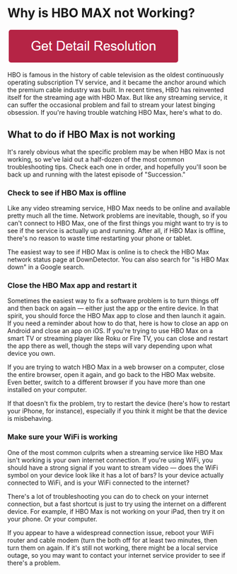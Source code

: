 # Why is HBO MAX not Working?


[![why is hbo max not working](redd.png)](https://icncomputer.com/why-is-hbo-max-not-working/)



HBO is famous in the history of cable television as the oldest continuously operating subscription TV service, and it became the anchor around which the premium cable industry was built. In recent times, HBO has reinvented itself for the streaming age with HBO Max. But like any streaming service, it can suffer the occasional problem and fail to stream your latest binging obsession. If you're having trouble watching HBO Max, here's what to do.  

## What to do if HBO Max is not working
It's rarely obvious what the specific problem may be when HBO Max is not working, so we've laid out a half-dozen of the most common troubleshooting tips. Check each one in order, and hopefully you'll soon be back up and running with the latest episode of "Succession."

### Check to see if HBO Max is offline
Like any video streaming service, HBO Max needs to be online and available pretty much all the time. Network problems are inevitable, though, so if you can't connect to HBO Max, one of the first things you might want to try is to see if the service is actually up and running. After all, if HBO Max is offline, there's no reason to waste time restarting your phone or tablet. 

The easiest way to see if HBO Max is online is to check the HBO Max network status page at DownDetector. You can also search for "is HBO Max down" in a Google search. 


### Close the HBO Max app and restart it
Sometimes the easiest way to fix a software problem is to turn things off and then back on again — either just the app or the entire device. In that spirit, you should force the HBO Max app to close and then launch it again. If you need a reminder about how to do that, here is how to close an app on Android and close an app on iOS. If you're trying to use HBO Max on a smart TV or streaming player like Roku or Fire TV, you can close and restart the app there as well, though the steps will vary depending upon what device you own. 

If you are trying to watch HBO Max in a web browser on a computer, close the entire browser, open it again, and go back to the HBO Max website. Even better, switch to a different browser if you have more than one installed on your computer. 

If that doesn't fix the problem, try to restart the device (here's how to restart your iPhone, for instance), especially if you think it might be that the device is misbehaving.


### Make sure your WiFi is working
One of the most common culprits when a streaming service like HBO Max isn't working is your own internet connection. If you're using WiFi, you should have a strong signal if you want to stream video — does the WiFi symbol on your device look like it has a lot of bars? Is your device actually connected to WiFi, and is your WiFi connected to the internet?

There's a lot of troubleshooting you can do to check on your internet connection, but a fast shortcut is just to try using the internet on a different device. For example, if HBO Max is not working on your iPad, then try it on your phone. Or your computer. 

If you appear to have a widespread connection issue, reboot your WiFi router and cable modem (turn the both off for at least two minutes, then turn them on again. If it's still not working, there might be a local service outage, so you may want to contact your internet service provider to see if there's a problem.
